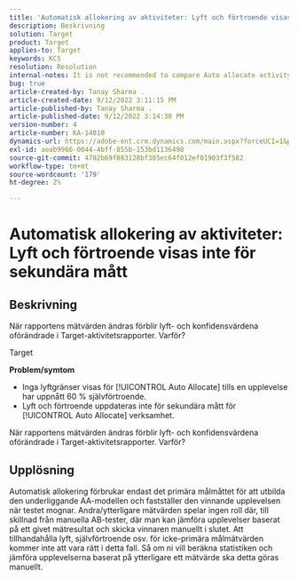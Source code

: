 ```yaml
---
title: 'Automatisk allokering av aktiviteter: Lyft och förtroende visas inte för sekundära mått'
description: Beskrivning
solution: Target
product: Target
applies-to: Target
keywords: KCS
resolution: Resolution
internal-notes: It is not recommended to compare Auto allocate activity report from Target classic because the Target classic UI does not support auto allocate reporting.
bug: true
article-created-by: Tanay Sharma .
article-created-date: 9/12/2022 3:11:15 PM
article-published-by: Tanay Sharma .
article-published-date: 9/12/2022 3:14:30 PM
version-number: 4
article-number: KA-14010
dynamics-url: https://adobe-ent.crm.dynamics.com/main.aspx?forceUCI=1&pagetype=entityrecord&etn=knowledgearticle&id=09ca1c1f-ad32-ed11-9db1-002248086735
exl-id: aeab9966-0044-4bff-855b-153bd1136498
source-git-commit: 4702b69f883128bf305ec64f012ef01903f3f582
workflow-type: tm+mt
source-wordcount: '179'
ht-degree: 2%

---
```


# Automatisk allokering av aktiviteter: Lyft och förtroende visas inte för sekundära mått

## Beskrivning


När rapportens mätvärden ändras förblir lyft- och konfidensvärdena oförändrade i Target-aktivitetsrapporter. Varför?


Target



<b>Problem/symtom</b>

- Inga lyftgränser visas för [!UICONTROL Auto Allocate] tills en upplevelse har uppnått 60 % självförtroende.
- Lyft och förtroende uppdateras inte för sekundära mått för [!UICONTROL Auto Allocate] verksamhet.


När rapportens mätvärden ändras förblir lyft- och konfidensvärdena oförändrade i Target-aktivitetsrapporter. Varför?


## Upplösning




Automatisk allokering förbrukar endast det primära målmåttet för att utbilda den underliggande AA-modellen och fastställer den vinnande upplevelsen när testet mognar. Andra/ytterligare mätvärden spelar ingen roll där, till skillnad från manuella AB-tester, där man kan jämföra upplevelser baserat på ett givet mätresultat och skicka vinnaren manuellt i slutet. Att tillhandahålla lyft, självförtroende osv. för icke-primära målmätvärden kommer inte att vara rätt i detta fall. Så om ni vill beräkna statistiken och jämföra upplevelserna baserat på ytterligare ett mätvärde ska detta göras manuellt.
